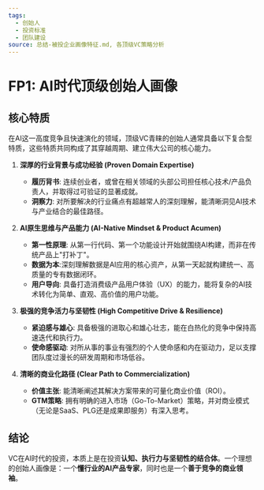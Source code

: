 ```yaml
---
tags:
  - 创始人
  - 投资标准
  - 团队建设
source: 总结-被投企业画像特征.md, 各顶级VC策略分析
---
```


# FP1: AI时代顶级创始人画像

## 核心特质
在AI这一高度竞争且快速演化的领域，顶级VC青睐的创始人通常具备以下复合型特质，这些特质共同构成了其穿越周期、建立伟大公司的核心能力。

1.  **深厚的行业背景与成功经验 (Proven Domain Expertise)**
    - **履历背书**: 连续创业者，或曾在相关领域的头部公司担任核心技术/产品负责人，并取得过可验证的显著成就。
    - **洞察力**: 对所要解决的行业痛点有超越常人的深刻理解，能清晰洞见AI技术与产业结合的最佳路径。

2.  **AI原生思维与产品能力 (AI-Native Mindset & Product Acumen)**
    - **第一性原理**: 从第一行代码、第一个功能设计开始就围绕AI构建，而非在传统产品上"打补丁"。
    - **数据为本**:深刻理解数据是AI应用的核心资产，从第一天起就构建统一、高质量的专有数据闭环。
    - **用户导向**: 具备打造消费级产品用户体验（UX）的能力，能将复杂的AI技术转化为简单、直观、高价值的用户功能。

3.  **极强的竞争活力与坚韧性 (High Competitive Drive & Resilience)**
    - **紧迫感与雄心**: 具备极强的进取心和雄心壮志，能在白热化的竞争中保持高速迭代和执行力。
    - **使命感驱动**: 对所从事的事业有强烈的个人使命感和内在驱动力，足以支撑团队度过漫长的研发周期和市场低谷。

4.  **清晰的商业化路径 (Clear Path to Commercialization)**
    - **价值主张**: 能清晰阐述其解决方案带来的可量化商业价值（ROI）。
    - **GTM策略**: 拥有明确的进入市场（Go-To-Market）策略，并对商业模式（无论是SaaS、PLG还是成果即服务）有深入思考。

## 结论
VC在AI时代的投资，本质上是在投资**认知、执行力与坚韧性的结合体**。一个理想的创始人画像是：一个**懂行业的AI产品专家**，同时也是一个**善于竞争的商业领袖**。